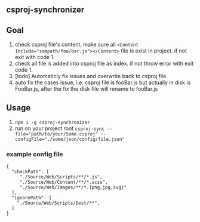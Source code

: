 csproj-synchronizer
--------
## Goal
1. check csproj file's content, make sure all `<Content Include="sompath/foo/bar.js"></Content>` file is exist in project. if not exit with code 1.
2. check all file is added into csproj file as index. if not throw error with exit code 1.
3. [todo] Automaticly fix issues and overwrite back to csproj file.
4. auto fix the cases issue, i.e. csproj file is fooBar.js but actually in disk is FooBar.js, after the fix the disk file will rename to fooBar.js

## Usage
1. `npm i -g csproj-synchronizer`
2. run on your project root `csproj-sync --file="path/to/your/Some.csproj" --configFile="./some/json/config/file.json"`

### example config file
```
{
  "checkPath": [
     "./Source/Web/Scripts/**/*.js",
     "./Source/Web/Content/**/*.scss",
     "./Source/Web/Images/**/*.{png,jpg,svg}"
  ],
  "ignorePath": [
    "./Source/Web/Scripts/Dest/**",
  ]
}
```
